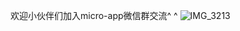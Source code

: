 
欢迎小伙伴们加入micro-app微信群交流^ ^
![IMG_3213](https://github.com/user-attachments/assets/d8294eaa-cba7-42ee-aff9-81ad02e586f3)























